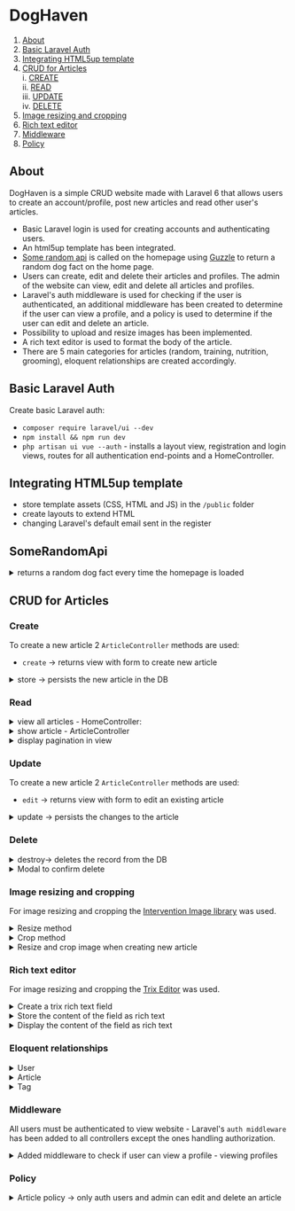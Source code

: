 # DogHaven

1. [About](#introduction)   
2. [Basic Laravel Auth](#basic-laravel-auth)   
3. [Integrating HTML5up template](#integrating-html5up-template)  
4. [CRUD for Articles](#crud-for-articles)  
	i. [CREATE](#create)  
    ii. [READ](#read)  
    iii. [UPDATE](#update)  
    iv. [DELETE](#delete) 
5. [Image resizing and cropping](#image-resizing-and-cropping)
6. [Rich text editor](#rich-text-editor)
7. [Middleware](#middleware)
8. [Policy](#policy)
   

## About 

DogHaven is a simple CRUD website made with Laravel 6 that allows users to create an account/profile, post new articles and read other user's articles.

   * Basic Laravel login is used for creating accounts and authenticating users.
   * An html5up template has been integrated. 
   * [Some random api](https://some-random-api.ml/) is called on the homepage using [Guzzle](http://docs.guzzlephp.org/en/stable/) to return a random dog fact on the home page.
   * Users can create, edit and delete their articles and profiles. The admin of the website can view, edit and delete all articles and profiles.  
   * Laravel's auth middleware is used for checking if the user is authenticated, an additional middleware has been created to determine if the user can view a profile, and a policy is used to determine if the user can edit and delete an article.
   * Possibility to upload and resize images has been implemented.
   * A rich text editor is used to format the body of the article.
   * There are 5 main categories for articles (random, training, nutrition, grooming), eloquent relationships are created accordingly.
  



## Basic Laravel Auth

Create basic Laravel auth: 
- `composer require laravel/ui --dev`
- `npm install && npm run dev`
- `php artisan ui vue --auth` - installs a layout view, registration and login views, routes for all authentication end-points and a HomeController.

## Integrating HTML5up template

- store template assets (CSS, HTML and JS) in the `/public` folder
- create layouts to extend HTML
- changing Laravel's default email sent in the register 


## SomeRandomApi

<details><summary>returns a random dog fact every time the homepage is loaded</summary>

```php

// /app/Http/Controllers/HomeController.php

//calls the api and returns the content of the response
public function getDogFact($method, $url)
    {
        //create new Guzzle Client
        $client=new Client;

        //make the request
        $response = $client->request($method, $url);

        //return the content of the response
        return json_decode($response->getBody()->getContents())->fact;
    }

```

```php

// /app/Http/Controllers/HomeController.php

// returns a random dog fact
$dogFact = $this->getDogFact('GET', 'https://some-random-api.ml/facts/dog');
```

</details>

## CRUD for Articles

### Create

To create a new article 2 `ArticleController` methods are used:
- `create` -> returns view with form to create new article 

<details> 
<summary>  store -> persists the new article in the DB  </summary>

- validates the request attributes  
- resizes the images to thumbnail and banner size and saves them in the public folder  
- persists the new article in the DB  

```php
// /app/Http/Controllers/ArticleController.php

// persists new article 
    public function store(Request $request)
    {
    	// server side validation
        $this->validateImage();
    	$attributes=$this->validateAttributes();

        // set image name
        $imgName= time() .'.'.  $request->image_path->extension();
        $bannerPath = '/images/banners/';
        $thumbPath = '/images/thumbs/';
    	
    	// resize, crop, save banner
    	$imgBanner = $this->resizeImage($request->file('image_path'), 784, null);
    	$this->cropImage($imgBanner, 784,303)->save(public_path($bannerPath) . $imgName, 100);

        // resize, crop, save thumbnail
    	$imgThumb = $this->resizeImage($request->file('image_path'), 368, null);
		$this->cropImage($imgThumb, 368,234)->save(public_path($thumbPath) . $imgName, 100);
     	
     	// set additional attributes for Article model instance
    	$attributes['banner_image_path'] = $bannerPath . $imgName;
    	$attributes['thumb_image_path'] =  $thumbPath . $imgName;
    	$attributes['user_id'] = auth()->user()->id;
    	$attributes['article-trixFields'] = request('article-trixFields');

    	// persist the article
    	Article::create($attributes);

    	return redirect('/home');
    }
```

</details>

### Read

<details>
<summary>view all articles - HomeController: </summary>

```php
/app/Http/Controllers/HomeController.php

public function index()
    {   
        // calls the api to return a random dog fact
        $dogFact = $this->getDogFact('GET', 'https://some-random-api.ml/facts/dog');
		
        // returns all the articles ordered by most recent and paginates the results
        $articles = Article::latest()->simplePaginate(9);
        
        return view('home', ['dogFact'=> $dogFact, 'articles'=>$articles]);
    }
```
</details>
<details>
<summary>show article - ArticleController  </summary>

```php
/app/Http/Controllers/ArticleController.php

// shows article
public function show(Article $article)
    {
    	return view('articles.show', ['article'=>$article]);
    }
```
</details>
<details>
<summary>display pagination in view  </summary>

```html
@if (!empty($articles->links()))
<div class="mt-3">
	<div>{{ $articles->links() }}</div>
<div>
@endif
```
</details>

### Update

To create a new article 2 `ArticleController` methods are used:

- `edit` -> returns view with form to edit an existing article  

<details> 
<summary> update -> persists the changes to the article</summary>  
- validates the request attributes  
- resizes the images to thumbnail and banner size and saves them in the public folder  
- persists the new article in the DB  
- image can not be changed  

```php
// /app/Http/Controllers/ArticleController.php

// updates the Article model instance
    public function update(Article $article)
    {
    	// server side validation
    	$attributes=$this->validateAttributes();
     	
     	// setting additional attributes for Article model
    	$attributes['user_id'] = auth()->user()->id;
    	$attributes['article-trixFields'] = request('article-trixFields');

        //update article
    	$article->update($attributes);
    	
    	return view('articles.show', ['article'=>$article]);
    }
```

</details>

### Delete

<details> 
<summary> destroy-> deletes the record from the DB</summary>

```php
/app/Http/Controllers/ArticleController.php
public function destroy(Article $article)
    {
    	$article->delete();
        
        return redirect('/home');
    }
 ```
</details>

<details><summary>Modal to confirm delete</summary>

```html 
/resources/views/articles/show.blade.php

<!-- jQuery Script - <head> of HTML-->
<script src="https://cdnjs.cloudflare.com/ajax/libs/jquery-modal/0.9.1/jquery.modal.min.js"></script>
<link rel="stylesheet" href="https://cdnjs.cloudflare.com/ajax/libs/jquery-modal/0.9.1/jquery.modal.min.css" />
<script src="https://cdnjs.cloudflare.com/ajax/libs/jquery/3.0.0/jquery.min.js"></script>

<!-- Button to open modal -->
<a href="#ex1" rel="modal:open"><button type="link">Delete</button></a>
            @endcan('update', $post)

<!-- Modal HTML embedded directly into document -->
<div id="ex1" class="modal" >
    <p>Are you sure you want to delete this article?</p>
    <ul class="actions">
    <li> <a href="#" rel="modal:close"><button type="link">No, go back.</button></a></li>
    <li> 
        <form method="POST" action="/articles/{{$article->id}}">
        @method('DELETE')
        @csrf
        <button type="submit" class="btn btn-primary">Delete</button>
        </form>
    </li>
    </ul>
</div>
```

</details>

### Image resizing and cropping

For image resizing and cropping the [Intervention Image library](http://image.intervention.io/getting_started/installation) was used. 

<details><summary> Resize method</summary>

```php
// /app/Http/Controllers/ArticleController.php
use Intervention\Image\Facades\Image;

//resize image
public function resizeImage($path, $width, $height)
{
	$img = Image::make($path);
	return $img->resize($width,$height, function ($constraint) {
	$constraint->aspectRatio();
	});
} 
```
</details>
<details><summary> Crop method</summary>

```php
// /app/Http/Controllers/ArticleController.php
use Intervention\Image\Facades\Image;

//crop image
public function cropImage($path, $width, $height)
	{
	$img = Image::make($path);
	return $img->crop($width,$height);
	}
```

</details>
<details><summary>Resize and crop image when creating new article</summary>

```php
/app/Http/Controllers/ArticleController.php

// persists new article 
    public function store(Request $request)
    {
    	// server side validation
        $this->validateImage();
    	$attributes=$this->validateAttributes();

        //set image name
        $imgName= time() .'.'.  $request->image_path->extension();
        $bannerPath = '/images/banners/';
        $thumbPath = '/images/thumbs/';
    	
    	//resize, crop, save banner
    	$imgBanner = $this->resizeImage($request->file('image_path'), 784, null);
    	$this->cropImage($imgBanner, 784,303)->save(public_path($bannerPath) . $imgName, 100);

        //resize, crop, save thumbnail
    	$imgThumb = $this->resizeImage($request->file('image_path'), 368, null);
		$this->cropImage($imgThumb, 368,234)->save(public_path($thumbPath) . $imgName, 100);
     	
     	// set additional attributes for Article model instance
    	$attributes['banner_image_path'] = $bannerPath . $imgName;
    	$attributes['thumb_image_path'] =  $thumbPath . $imgName;
    	$attributes['user_id'] = auth()->user()->id;
    	$attributes['article-trixFields'] = request('article-trixFields');

    	// persist the article
    	Article::create($attributes);

    	return redirect('/home');
    }
```
</details>

### Rich text editor

For image resizing and cropping the [Trix Editor](https://github.com/Te7a-Houdini/laravel-trix) was used. 

<details>
<summary>Create a trix rich text field</summary>

```html
<!-- /resources/views/articles/create.blade.php -->

<div class="col-12">
   <input id="trix-content" type="hidden" name="article-trixFields[content]">
   <trix-editor class="trix-content" input="trix-content" id="trix-content"></trix-editor>                        
</div>
```

</details>
<details>
<summary>Store the content of the field as rich text</summary>

```php
// /app/Http/Controllers/ArticleController.php
// setting the attribute before creating a new article

$attributes['article-trixFields'] = request('article-trixFields');
```
</details>
<details>
<summary>Display the content of the field as rich text</summary>

```html
<!-- /resources/views/articles/show.blade.php-->
<!-- setting the attribute before creating a new article-->

{!! $article->trixRichText()->where('field', 'content')->first()->content !!}
```

</details>

### Eloquent relationships

<details><summary>User</summary>
- hasMany Articles  

```php
// has many articles
	public function articles()
	{
		return $this->hasMany(Article::class);
	}
}
```
</details>
<details><summary>Article</summary>

- belongsTo one User  

```php
//belongs to one user
public function user()
{
   return $this->belongsTo(User::class);
}
```
- belongsTo one Tag  
```php
//belongs to many Tags
public function tags()
{
   return $this->belongsTo(Tag::class);
}
```

</details>
<details><summary>Tag</summary>
- hasMany Articles

```php
// belongs to many articles
public function articles()
{
	return $this->hasMany(Article::class);
}
```
</details>


### Middleware

All users must be authenticated to view website - Laravel's `auth middleware` has been added to all controllers except the ones handling authorization.  

<details><summary>Added middleware to check if user can view a profile - viewing profiles</summary>

```php
<?php

namespace App\Http\Middleware;

use Closure;

class checkIfAdminOrAuthUser
{
/**
* Handle an incoming request.
*
* @param  \Illuminate\Http\Request  $request
* @param  \Closure  $next
* @return mixed
*/
 public function handle($request, Closure $next)
      {
          if ($request->user()->isAdmin() | $request->route('user')->id === auth()->id()) 
      {
          return $next($request);
      } else{
          abort(403, 'Unauthorized action.');
      }
  }
}
```
</details>

### Policy

<details><summary>Article policy -> only auth users and admin can edit and delete an article</summary>

```php
<?php

namespace App\Policies;

use App\Article;
use App\User;
use Illuminate\Auth\Access\HandlesAuthorization;

class ArticlePolicy
{
    use HandlesAuthorization;

    /**
     * Determine whether the user can update the article.
     *
     * @param  \App\User  $user
     * @param  \App\Article  $article
     * @return mixed
     */
    public function update(User $user, Article $article)
    {
        return $article->user_id === $user->id;
    }


}
```
</details>


